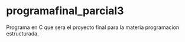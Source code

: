 # programafinal_parcial3
Programa en C que sera el proyecto final para la materia programacion estructurada.
